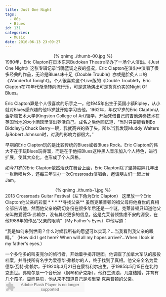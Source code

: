```yaml
---
title: Just One Night
tags:
  - 80s
  - Blues
id: 131
categories:
  - Music
date: 2016-06-13 23:09:27
---
```

<div align=center>
{% qnimg ./thumb-00.jpg %}
</div>
1980年，Eric Clapton在日本东京Budokan Theatre举办了一场个人演出。《Just One Night》这张专辑记录当晚蓝调之夜的盛况。Eric Clapton在演出中演唱了很多经典的作品，无论是Blues味十足《Double Trouble》亦或是脍炙人口的《Wonderful Tonight》。个人很喜欢这个Live版的《Double Trouble》，Eric Clapton在70年代渐渐转向流行乐，可是这场演出可是货真价实的Night Of Blues。

Eric Clapton算是个人很喜欢的乐手之一。他1945年出生于英国小镇Ripley，从小就对Blues感兴趣的他15岁就开始学习吉他。1962年，年仅17岁的Eric Clapton从金斯顿艺术大学(Kingston College of Art)辍学，开始凭借自己的吉他演奏技术在英国当地的大小酒馆里演出养活自己。成名之后他回忆道，“当时只要能看到Bo Diddley与Chuck Berry一眼，我就高兴的昏了头。所以当我发现Muddy Walters与Robert Johnson时，对我的影响力都很大。”

早期的Eric Clapton玩的是比较传统的Blues或者Blues Rock。Eric Clapton的伟大不在于玩Blues玩得溜，而是在于他把Blues这种黑人音乐加入个人特色，进行扩展，使其大众化，也形成了个人风格。

如今71岁的Eric Clapton依然活跃在舞台上面，Eric Clapton除了坚持每隔几年出一张新唱片外，还每三年举办一次Crossroads演唱会，邀请朋友们一起上台Jam。

<div align=center>
{% qnimg ./thumb-1.jpg %}
</div>
2013 Crossroads Guitar Festival（左下角为Eric Clapton）
这里放一个Eric Clapton他父亲的彩蛋
* * *
**寻找父亲**
虽然克莱普顿的祖父母将他身世的真相全部告诉他，然而他父亲的确切身份在很多年后还是一个谜。克莱普顿只知道他父亲叫做爱德华·弗赖尔，没有其它更多的信息。这是克莱普顿焦虑不安的源泉，在他1988年的作品“父亲的眼睛”（My Father's Eyes）中他写道：

“我是如何来到世间？什么时候我所有的愿望可以实现？...当我看到我父亲的眼睛。”
（How did I get here? When will all my hopes arrive?...When I look in my father's eyes.）

一个多伦多的叫麦克尔的旅行者，开始着手揭开谜团。他调查了加拿大军队的服役档案，并寻找所有名字为爱德华·弗赖尔的人，终于找到了真相。他父亲全名为爱德华·瓦特·弗赖尔，于1920年3月21日在蒙特利尔出生，于1985年5月15日在北约克逝世。弗赖尔是一个音乐家（钢琴和萨克斯），他终生流浪，几度结婚，并育有几个孩子。显而易见，他从来不知道自己是埃里克·克莱普顿的父亲。
<embed src="http://www.xiami.com/widget/0_1768911263/singlePlayer.swf" type="application/x-shockwave-flash" width="257" height="33"></embed>